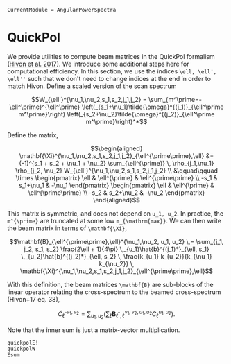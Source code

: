 ```@meta
CurrentModule = AngularPowerSpectra
```

# QuickPol

We provide utilities to compute beam matrices in the QuickPol formalism ([Hivon et al. 2017](https://arxiv.org/abs/1608.08833)). We introduce some additional steps here for computational efficiency. In this section, we use the indices ``\ell, \ell', \ell''`` such that we don't need to change indices at the end in order to match Hivon. Define a scaled version of the scan spectrum
```math
W_{\ell'}^{\nu_1,\nu_2,s_1,s_2,j_1,j_2} = \sum_{m^\prime=-\ell^\prime}^{\ell^\prime}  \left(_{s_1+\nu_1}\tilde{\omega}^{(j_1)}_{\ell^\prime m^\prime}\right)
    \left(_{s_2+\nu_2}\tilde{\omega}^{(j_2)}_{\ell^\prime m^\prime}\right)^*
```
Define the matrix,
```math
\begin{aligned}
\mathbf{\Xi}^{\nu_1,\nu_2,s_1,s_2,j_1,j_2}_{\ell^{\prime\prime},\ell} &= (-1)^{s_1 + s_2 + \nu_1 + \nu_2} \sum_{\ell^{\prime}} \, \rho_{j_1,\nu_1} \rho_{j_2, \nu_2}  W_{\ell'}^{\nu_1,\nu_2,s_1,s_2,j_1,j_2}  \\
 &\qquad\qquad \times \begin{pmatrix} \ell & \ell^{\prime} & \ell^{\prime\prime} \\
     -s_1 & s_1+\nu_1  & -\nu_1 \end{pmatrix} \begin{pmatrix}
     \ell & \ell^{\prime} & \ell^{\prime\prime} \\ -s_2 & s_2+\nu_2  & -\nu_2 \end{pmatrix}
\end{aligned}
```
This matrix is symmetric, and does not depend on ``u_1, u_2``. In practice, the ``m^{\prime}`` are truncated at some low ``m_{\mathrm{max}}``. We can then write the beam matrix in terms of ``\mathbf{\Xi}``,
```math
\mathbf{B}_{\ell^{\prime\prime},\ell}^{\nu_1,\nu_2, u_1, u_2} \,= \sum_{j_1, j_2, s_1, s_2} \frac{2\ell + 1}{4\pi} \,_{u_1}\hat{b}^{(j_1)*}_{\ell, s_1} \,_{u_2}\hat{b}^{(j_2)*}_{\ell, s_2} \, \frac{k_{u_1} k_{u_2}}{k_{\nu_1} k_{\nu_2}} \, \mathbf{\Xi}^{\nu_1,\nu_2,s_1,s_2,j_1,j_2}_{\ell^{\prime\prime},\ell}
```
With this definition, the beam matrices ``\mathbf{B}`` are sub-blocks of the linear operator relating the cross-spectrum to the beamed cross-spectrum (Hivon+17 eq. 38),
```math
\tilde{C}^{\nu_1,\nu_2}_{\ell^{\prime\prime}} = \sum_{u_1,u_2}\left(\sum_{\ell} \mathbf{B}_{\ell^{\prime\prime},\ell}^{\nu_1,\nu_2, u_1, u_2} C_{\ell}^{u_1, u_2} \right).
```
Note that the inner sum is just a matrix-vector multiplication.



```@docs
quickpolΞ!
quickpolW
Ξsum
``` 
